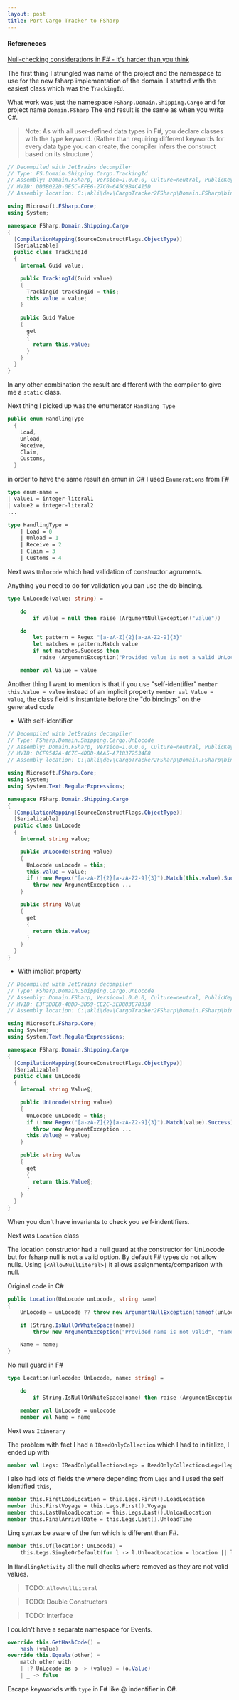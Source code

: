 ```yaml
---
layout: post
title: Port Cargo Tracker to FSharp
---
```


#### Refereneces

[Null-checking considerations in F# - it's harder than you think](https://latkin.org/blog/2015/05/18/null-checking-considerations-in-f-its-harder-than-you-think/)

The first thing I strungled was name of the project and the namespace to use for the new fsharp implementation of the domain.
I started with the easiest class which was the `TrackingId`.

What work was just the namespace `FSharp.Domain.Shipping.Cargo` and for project name `Domain.FSharp`
The end result is the same as when you write C#.

> Note: As with all user-defined data types in F#, you declare classes with the type keyword. (Rather than requiring different keywords for every data type you can create, the compiler infers the construct based on its structure.)

```csharp
// Decompiled with JetBrains decompiler
// Type: FS.Domain.Shipping.Cargo.TrackingId
// Assembly: Domain.FSharp, Version=1.0.0.0, Culture=neutral, PublicKeyToken=null
// MVID: DD3B022D-0E5C-FFE6-27C0-645C9B4C415D
// Assembly location: C:\akli\dev\CargoTracker2FSharp\Domain.FSharp\bin\Debug\netstandard2.0\Domain.FSharp.dll

using Microsoft.FSharp.Core;
using System;

namespace FSharp.Domain.Shipping.Cargo
{
  [CompilationMapping(SourceConstructFlags.ObjectType)]
  [Serializable]
  public class TrackingId
  {
    internal Guid value;

    public TrackingId(Guid value)
    {
      TrackingId trackingId = this;
      this.value = value;
    }

    public Guid Value
    {
      get
      {
        return this.value;
      }
    }
  }
}
```

In any other combination the result are different with the compiler to give me a `static` class.

Next thing I picked up was the enumerator `Handling Type`

```csharp
public enum HandlingType
  {
    Load,
    Unload,
    Receive,
    Claim,
    Customs,
  }
```

in order to have the same result an emun in C# I used `Enumerations` from F#

```fsharp
type enum-name =
| value1 = integer-literal1
| value2 = integer-literal2
...
```

```fsharp
type HandlingType =
    | Load = 0
    | Unload = 1
    | Receive = 2
    | Claim = 3
    | Customs = 4
```

Next was `Unlocode` which had validation of constructor agruments.

Anything you need to do for validation you can use the do binding.

```fsharp
type UnLocode(value: string) =

    do
        if value = null then raise (ArgumentNullException("value"))

    do
        let pattern = Regex "[a-zA-Z]{2}[a-zA-Z2-9]{3}"
        let matches = pattern.Match value
        if not matches.Success then
          raise (ArgumentException("Provided value is not a valid UnLocode", "value"))

    member val Value = value
```

Another thing I want to mention is that if you use "self-identifier" `member this.Value = value` instead of an implicit property `member val Value = value`, the class field is instantiate before the "do bindings" on the generated code

- With self-identifier

```csharp
// Decompiled with JetBrains decompiler
// Type: FSharp.Domain.Shipping.Cargo.UnLocode
// Assembly: Domain.FSharp, Version=1.0.0.0, Culture=neutral, PublicKeyToken=null
// MVID: DCF9542A-4C7C-4DDD-AAA5-A718372534E8
// Assembly location: C:\akli\dev\CargoTracker2FSharp\Domain.FSharp\bin\Debug\netstandard2.0\Domain.FSharp.dll

using Microsoft.FSharp.Core;
using System;
using System.Text.RegularExpressions;

namespace FSharp.Domain.Shipping.Cargo
{
  [CompilationMapping(SourceConstructFlags.ObjectType)]
  [Serializable]
  public class UnLocode
  {
    internal string value;

    public UnLocode(string value)
    {
      UnLocode unLocode = this;
      this.value = value;
      if (!new Regex("[a-zA-Z]{2}[a-zA-Z2-9]{3}").Match(this.value).Success)
        throw new ArgumentException ...
    }

    public string Value
    {
      get
      {
        return this.value;
      }
    }
  }
}
```

- With implicit property

```csharp
// Decompiled with JetBrains decompiler
// Type: FSharp.Domain.Shipping.Cargo.UnLocode
// Assembly: Domain.FSharp, Version=1.0.0.0, Culture=neutral, PublicKeyToken=null
// MVID: E3F3DDE8-40DD-3B59-CE2C-3ED883E78338
// Assembly location: C:\akli\dev\CargoTracker2FSharp\Domain.FSharp\bin\Debug\netstandard2.0\Domain.FSharp.dll

using Microsoft.FSharp.Core;
using System;
using System.Text.RegularExpressions;

namespace FSharp.Domain.Shipping.Cargo
{
  [CompilationMapping(SourceConstructFlags.ObjectType)]
  [Serializable]
  public class UnLocode
  {
    internal string Value@;

    public UnLocode(string value)
    {
      UnLocode unLocode = this;
      if (!new Regex("[a-zA-Z]{2}[a-zA-Z2-9]{3}").Match(value).Success)
        throw new ArgumentException ...
      this.Value@ = value;
    }

    public string Value
    {
      get
      {
        return this.Value@;
      }
    }
  }
}
```

When you don't have invariants to check you self-indentifiers.

Next was `Location` class

The location constructor had a null guard at the constructor for UnLocode but for fsharp null is not a valid option. By default F# types do not allow nulls. Using `[<AllowNullLiteral>]` it allows assignments/comparison with null.

Original code in C#

```csharp
public Location(UnLocode unLocode, string name)
{
    UnLocode = unLocode ?? throw new ArgumentNullException(nameof(unLocode));

    if (String.IsNullOrWhiteSpace(name))
        throw new ArgumentException("Provided name is not valid", "name");

    Name = name;
}
```

No null guard in F#

```fsharp
type Location(unlocode: UnLocode, name: string) =

    do
        if String.IsNullOrWhiteSpace(name) then raise (ArgumentException("Provided name is not valid", "name"))

    member val UnLocode = unlocode
    member val Name = name
```

Next was `Itinerary`

The problem with fact I had a `IReadOnlyCollection` which I had to initialize, I ended up with

```fsharp
member val Legs: IReadOnlyCollection<Leg> = ReadOnlyCollection<Leg>(legs) :> IReadOnlyCollection<Leg>
```

I also had lots of fields the where depending from `Legs` and I used the self identified `this`,

```fsharp
member this.FirstLoadLocation = this.Legs.First().LoadLocation
member this.FirstVoyage = this.Legs.First().Voyage
member this.LastUnloadLocation = this.Legs.Last().UnloadLocation
member this.FinalArrivalDate = this.Legs.Last().UnloadTime
```

Linq syntax be aware of the fun which is different than F#.

```fsharp
member this.Of(location: UnLocode) =
    this.Legs.SingleOrDefault(fun l -> l.UnloadLocation = location || l.LoadLocation = location);
```

In `HandlingActivity` all the null checks where removed as they are not valid values.

> TODO: `AllowNullLiteral`

> TODO: Double Constructors

> TODO: Interface

I couldn't have a separate namespace for Events.

```csharp
override this.GetHashCode() =
    hash (value)
override this.Equals(other) =
    match other with
    | :? UnLocode as o -> (value) = (o.Value)
    | _ -> false
```

Escape keyworkds with `type` in F# like @ indentifier in C#.
